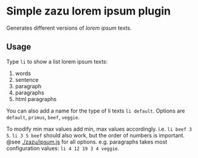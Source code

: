 # Simple zazu lorem ipsum plugin

Generates different versions of _lorem ipsum_ texts. 

## Usage

Type `li` to show a list lorem ipsum texts:

1. words
2. sentence
3. paragraph
4. paragraphs
5. html paragraphs

You can also add a name for the type of li texts `li default`. Options are `default`, `primus`, `beef`, `veggie`.

To modify min max values add min, max values accordingly. i.e. `li beef 3 5`. `li 3 5 beef` should also work, but the
order of numbers is important. @see [./zazu/ipsum.js](./zazu/ipsum.js) for all options. e.g. paragraphs takes most
configuration values: `li 4 12 19 3 4 veggie`.

